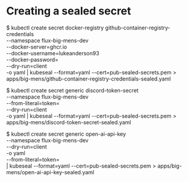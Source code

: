 

Creating a sealed secret
========================

$ kubectl create secret docker-registry github-container-registry-credentials \
  --namespace flux-big-mens-dev \
  --docker-server=ghcr.io \
  --docker-username=lukeanderson93 \
  --docker-password= \
  --dry-run=client \
  -o yaml | kubeseal --format=yaml --cert=pub-sealed-secrets.pem > apps/big-mens/github-container-registry-credentials-sealed.yaml


$ kubectl create secret generic discord-token-secret \
  --namespace flux-big-mens-dev \
  --from-literal=token= \
  --dry-run=client \
  -o yaml | kubeseal --format=yaml --cert=pub-sealed-secrets.pem > apps/big-mens/discord-token-secret-sealed.yaml

$ kubectl create secret generic open-ai-api-key \
  --namespace flux-big-mens-dev \
  --dry-run=client \
  -o yaml \
  --from-literal=token= \
  | kubeseal --format=yaml --cert=pub-sealed-secrets.pem > apps/big-mens/open-ai-api-key-sealed.yaml
